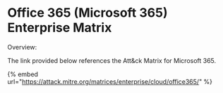# Office 365 (Microsoft 365) Enterprise Matrix

Overview:

The link provided below references the Att\&ck Matrix for Microsoft 365.&#x20;

{% embed url="https://attack.mitre.org/matrices/enterprise/cloud/office365/" %}
